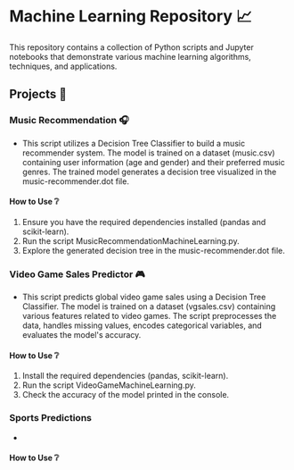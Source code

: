 # Machine Learning Repository 📈
This repository contains a collection of Python scripts and Jupyter notebooks that demonstrate various machine learning algorithms, techniques, and applications. 

## Projects 📂

### Music Recommendation 🎧
* This script utilizes a Decision Tree Classifier to build a music recommender system. The model is trained on a dataset (music.csv) containing user information (age and gender) and their preferred music genres. The trained model generates a decision tree visualized in the music-recommender.dot file.

#### How to Use ❔
  1. Ensure you have the required dependencies installed (pandas and scikit-learn).
  2. Run the script MusicRecommendationMachineLearning.py.
  3. Explore the generated decision tree in the music-recommender.dot file.

### Video Game Sales Predictor 🎮
* This script predicts global video game sales using a Decision Tree Classifier. The model is trained on a dataset (vgsales.csv) containing various features related to video games. The script preprocesses the data, handles missing values, encodes categorical variables, and evaluates the model's accuracy.

#### How to Use ❔
  1. Install the required dependencies (pandas, scikit-learn).
  2. Run the script VideoGameMachineLearning.py.
  3. Check the accuracy of the model printed in the console.

### Sports Predictions
* 

#### How to Use ❔
